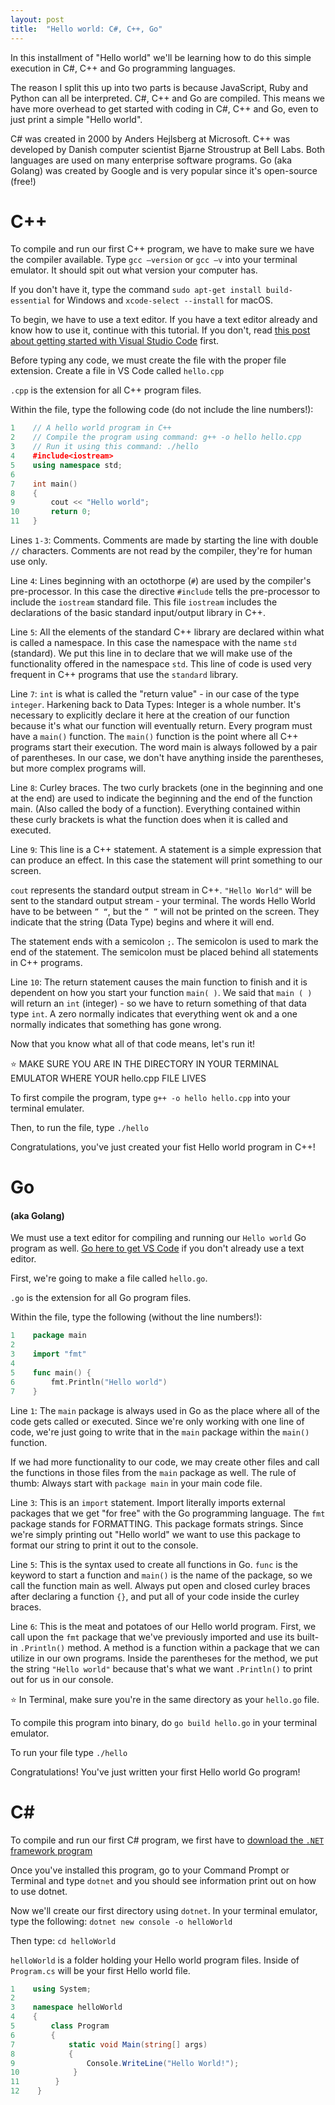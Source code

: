 ```yaml
---
layout: post
title:  "Hello world: C#, C++, Go"
---
```


In this installment of "Hello world" we'll be learning how to do this simple execution in C#, C++ and Go programming languages.

The reason I split this up into two parts is because JavaScript, Ruby and Python can all be interpreted.  C#, C++ and Go are compiled. This means we have more overhead to get started with coding in C#, C++ and Go, even to just print a simple "Hello world".

C# was created in 2000 by Anders Hejlsberg at Microsoft. C++ was developed by Danish computer scientist Bjarne Stroustrup at Bell Labs. Both languages are used on many enterprise software programs. Go (aka Golang) was created by Google and is very popular since it's open-source (free!)

<h1>C++</h1>

To compile and run our first C++ program, we have to make sure we have the compiler available. Type `gcc –version` or `gcc –v` into your terminal emulator. It should spit out what version your computer has.

If you don't have it, type the command `sudo apt-get install build-essential` for Windows and `xcode-select --install` for macOS.

To begin, we have to use a text editor. If you have a text editor already and know how to use it, continue with this tutorial. If you don't, read [this post about getting started with Visual Studio Code][vscode] first.

Before typing any code, we must create the file with the proper file extension. Create a file in VS Code called `hello.cpp` 

`.cpp` is the extension for all C++ program files.

Within the file, type the following code (do not include the line numbers!):

```cpp
1    // A hello world program in C++
2    // Compile the program using command: g++ -o hello hello.cpp
3    // Run it using this command: ./hello
4    #include<iostream>
5    using namespace std;
6
7    int main()
8    {
9        cout << "Hello world";
10       return 0;
11   }
```

Lines `1-3`: Comments. Comments are made by starting the line with double `//` characters. Comments are not read by the compiler, they're for human use only.

Line `4`: Lines beginning with an octothorpe (`#`) are used by the compiler's pre-processor. In this case the directive `#include` tells the pre-processor to include the `iostream` standard file. This file `iostream` includes the declarations of the basic standard input/output library in C++. 

Line `5`: All the elements of the standard C++ library are declared within what is called a namespace. In this case the namespace with the name `std` (standard). We put this line in to declare that we will make use of the functionality offered in the namespace `std`. This line of code is used very frequent in C++ programs that use the `standard` library.

Line `7`: `int` is what is called the "return value" - in our case of the type `integer`. Harkening back to Data Types: Integer is a whole number. It's necessary to explicitly declare it here at the creation of our function because it's what our function will eventually return.
Every program must have a `main()` function. The `main()` function is the point where all C++ programs start their execution. The word main is always followed by a pair of parentheses. In our case, we don't have anything inside the parentheses, but more complex programs will.

Line `8`: Curley braces. The two curly brackets (one in the beginning and one at the end) are used to indicate the beginning and the end of the function main. (Also called the body of a function). Everything contained within these curly brackets is what the function does when it is called and executed.

Line `9`: This line is a C++ statement. A statement is a simple expression that can produce an effect. In this case the statement will print something to our screen.

`cout` represents the standard output stream in C++. `"Hello World"` will be sent to the standard output stream - your terminal.
The words Hello World have to be between `” “`, but the `” ”` will not be printed on the screen. They indicate that the string (Data Type) begins and where it will end.

The statement ends with a semicolon `;`. The semicolon is used to mark the end of the statement. The semicolon must be placed behind all statements in C++ programs.

Line `10`: The return statement causes the main function to finish and it is dependent on how you start your function `main( )`. We said that `main ( )` will return an `int` (integer) - so we have to return something of that data type `int`. A zero normally indicates that everything went ok and a one normally indicates that something has gone wrong.

Now that you know what all of that code means, let's run it!

⭐️ MAKE SURE YOU ARE IN THE DIRECTORY IN YOUR TERMINAL EMULATOR WHERE YOUR hello.cpp FILE LIVES

To first compile the program, type `g++ -o hello hello.cpp` into your terminal emulater.

Then, to run the file, type `./hello`

Congratulations, you've just created your fist Hello world program in C++!

<h1>Go</h1>
<h4>(aka Golang)</h4>

We must use a text editor for compiling and running our `Hello world` Go program as well.  [Go here to get VS Code][vscode] if you don't already use a text editor.

First, we're going to make a file called `hello.go`. 

`.go` is the extension for all Go program files.

Within the file, type the following (without the line numbers!):

```go
1    package main
2
3    import "fmt"
4
5    func main() {
6        fmt.Println("Hello world")
7    }
```

Line `1`: The `main` package is always used in Go as the place where all of the code gets called or executed. Since we're only working with one line of code, we're just going to write that in the `main` package within the `main()` function.

If we had more functionality to our code, we may create other files and call the functions in those files from the `main` package as well. The rule of thumb: Always start with `package main` in your main code file.

Line `3`: This is an `import` statement. Import literally imports external packages that we get "for free" with the Go programming language. The `fmt` package stands for FORMATTING. This package formats strings. Since we're simply printing out "Hello world" we want to use this package to format our string to print it out to the console.

Line `5`: This is the syntax used to create all functions in Go. `func` is the keyword to start a function and `main()` is the name of the package, so we call the function main as well.  Always put open and closed curley braces after declaring a function `{}`, and put all of your code inside the curley braces.

Line `6`: This is the meat and potatoes of our Hello world program.  First, we call upon the `fmt` package that we've previously imported and use its built-in `.Println()` method.  A method is a function within a package that we can utilize in our own programs. Inside the parentheses for the method, we put the string `"Hello world"` because that's what we want `.Println()` to print out for us in our console.

⭐️ In Terminal, make sure you're in the same directory as your `hello.go` file.

To compile this program into binary, do `go build hello.go` in your terminal emulator.

To run your file type `./hello`

Congratulations! You've just written your first Hello world Go program!

<h1>C#</h1>

To compile and run our first C# program, we first have to [download the `.NET` framework program][download-dotnet]

Once you've installed this program, go to your Command Prompt or Terminal and type `dotnet` and you should see information print out on how to use dotnet. 

Now we'll create our first directory using `dotnet`. In your terminal emulator, type the following: `dotnet new console -o helloWorld`

Then type: `cd helloWorld`

`helloWorld` is a folder holding your Hello world program files.  Inside of `Program.cs` will be your first Hello world file.

```cs
1    using System;
2
3    namespace helloWorld
4    {
5        class Program
6        {
7            static void Main(string[] args)
8            {
9                Console.WriteLine("Hello World!");
10            }
11        }
12    }
```

[vscode]: https://eamoses.github.io/blog/2019/06/06/vs-code.html
[download-dotnet]: https://download.visualstudio.microsoft.com/download/pr/b4e6bfc6-1843-4154-8b5a-6bd85702df16/270d40a3ede0b72d3f0b801bf103ea96/dotnet-sdk-2.2.107-osx-gs-x64.pkg
